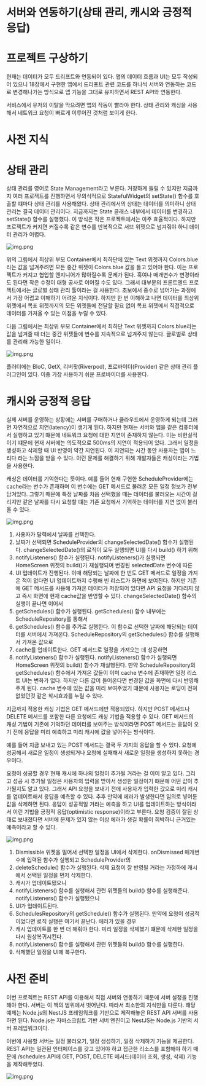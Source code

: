 # **서버와 연동하기(상태 관리, 캐시와 긍정적 응답)**  
# **프로젝트 구상하기**  
현재는 데이터가 모두 드리프트와 연동되어 있다. 앱의 데이터 흐름과 UI는 모두 작성되어 있으니 18장에서 구현한 앱에서 드리프트 
관련 코드를 하나씩 서버와 연동하는 코드로 변경해나가는 방식으로 앱 기능을 그대로 유지하면서 REST API와 연동한다.  
  
서비스에서 유저의 이탈을 막으려면 앱의 작동이 빨라야 한다. 상태 관리와 캐싱을 사용해서 네트워크 요청이 빠르게 이루어진 
것처럼 보이게 한다.  
  
# **사전 지식**  
# **상태 관리**  
상태 관리를 영어로 State Management라고 부른다. 거창하게 들릴 수 있지만 지금까지 여러 프로젝트를 진행하면서 무의식적으로
StatefulWidget의 setState() 함수를 호출할 떄마다 상태 관리를 사용해왔다. 상태 관리에서의 상태는 데이터를 의미하니 
상태 관리는 결국 데이터 관리이다. 지금까지는 State 클래스 내부에서 데이터를 변경하고 setState() 함수를 실행했다. 
이 방식은 작은 프로젝트에서는 아주 효율적이다. 하지만 프로젝트가 커지면 커질수록 같은 변수를 반복적으로 서브 위젯으로 
넘겨줘야 하니 데이터 관리가 어렵다.  
  
![img.png](image/img.png)  
  
위의 그림에서 최상위 부모 Container에서 최하단에 있는 Text 위젯까지 Colors.blue라는 값을 넘겨주려면 모든 중간 위젯이 
Colors.blue 값을 들고 있어야 한다. 이는 프로젝트가 커지고 협업할 엔지니어가 많아질수록 문제가 된다. 혹여나 매개변수가 
변경이라도 된다면 작은 수정이 대형 공사로 이어질 수도 있다. 그래서 대부분의 프론트엔드 프로젝트에서는 글로벌 상태 관리 
툴이라는 걸 사용한다. 초보에서 중수로 넘어가는 과정에서 가장 어렵고 이해하기 어려운 지식이다. 하지만 한 번 이해하고 나면 
데이터를 최상위 위젯에서 목표 위젯까지의 모든 위젯들에 전달할 필요 없이 목표 위젯에서 직접적으로 데이터를 가져올 수 있는 
이점을 누릴 수 있다.  
  
다음 그림에서는 최상위 부모 Container에서 최하단 Text 위젯까지 Colors.blue라는 값을 넘겨줄 때 더는 중간 위젯들에 
변수를 지속적으로 넘겨주지 않는다. 글로벌로 상태를 관리해 가능한 일이다.  
  
![img.png](image/img2.png)  
  
플러터에는 BloC, GetX, 리버팟(Riverpod), 프로바이더(Provider) 같은 상태 관리 플러그인이 있다. 이중 가장 사용하기 쉬운 
프로바이더를 사용한다.  
  
# **캐시와 긍정적 응답**  
실제 서버를 운영하는 상황에는 서버를 구매하거나 클라우드에서 운영하게 되는데 그러면 자연적으로 지연(latency)이 생기게 
된다. 하지만 현재는 서버와 앱을 같은 컴퓨터에서 실행하고 있기 떄문에 네트워크 요청에 대한 지연이 존재하지 않는다. 이는 
비현실적이기 떄문에 현재 서버에는 의도적으로 500ms의 지연이 적용되어 있다. 그래서 일정을 생성하고 삭제할 때 UI 반영이 
약간 지연된다. 이 지연되는 시간 동안 사용자는 앱이 느리다 라는 느낌을 받을 수 있다. 이런 문제를 해결하기 위해 개발자들은 
캐싱이라는 기법을 사용한다.  
  
캐싱은 데이터를 기억한다는 뜻이다. 예를 들어 현재 구현한 ScheduleProvider에는 cache라는 변수가 존재하며 이 변수에는 
GET 메서드로 불러온 모든 일정 정보가 전부 담겨있다. 그렇기 때문에 특정 날짜를 처음 선택했을 때는 데이터를 불러오는 시간이 
걸리지만 같은 날짜를 다시 요청할 떄는 기존 요청에서 기억하는 데이터를 지연 없이 불러올 수 있다.  
  
![img.png](image/img3.png)  
  
1. 사용자가 달력에서 날짜를 선택한다.  
2. 날짜가 선택되면 ScheduleProvider의 changeSelectedDate() 함수가 실행된다. changeSelectedDate()의 로직이 모두 
실행되면 UI를 다시 build() 하기 위해   
3. notifyListeners() 함수가 실행된다. notifyListeners()가 실행되면 HomeScreen 위젯의 
build()가 재실행되며 변경된 selectedDate 변수에 따른  
4. UI 업데이트가 진행된다. 이때 해당되는 날짜에 한 번도 GET 메서드로 일정을 가져온 적이 없다면 UI 업데이트까지 수행해 
빈 리스트가 화면에 보여진다. 하지만 기존에 GET 메서드를 사용해 가져온 데이터가 저장되어 있다면 API 요청을 기다리지 않고 
즉시 화면에 현재 cache값을 반영할 수 있다. changeSelectedDate() 함수의 실행이 끝나면 이어서  
5. getSchedules() 함수가 실행된다. getSchedules() 함수 내부에는 ScheduleRepository를 통해서  
6. getSchedules() 함수를 추가로 실행한다. 이 함수로 선택한 날짜에 해당되는 데이터를 서버에서 가져온다. ScheduleRepository의 
getSchedules() 함수를 실행해서 가져온 값으로  
7. cache를 업데이트한다. GET 메서드로 일정을 가져오는 데 성공하면  
8. notifyListeners() 함수가 실행된다. notifyListeners() 함수가 실행되면 HomeScreen 위젯의 build() 함수가 재실행된다. 
만약 ScheduleRepository의 getSchedules() 함수에서 가져온 값들이 이미 cache 변수에 존재하면 일정 리스트 UI는 변화가 
없다. 하지만 다른 값이 들어온다면 변경된 값을 화면에 다시 반영해주게 된다. cache 변수에 있는 값을 미리 보여주었기 떄문에 
사용자는 로딩이 전혀 없었던것 같은 착시효과를 누릴 수 있다.  
  
지금까지 적용한 캐싱 기법은 GET 메서드에만 적용되었다. 하지만 POST 메서드나 DELETE 메서드를 포함한 다른 요청에도 캐싱 
기법을 적용할 수 있다. GET 메서드의 캐싱 기법이 기존에 기억하던 데이터를 보여주는 방식이라면 POST 메서드는 응답이 오기 전에 
응답을 미리 예측하고 미리 캐시에 값을 넣어주는 방식이다.  
  
예를 들어 지금 보내고 있는 POST 메서드는 결국 두 가지의 응답을 할 수 있다. 요청에 성공해서 새로운 일정이 생성되거나 
요청에 실패해서 새로운 일정을 생성하지 못하는 경우이다.  
  
요청이 성공할 경우 현재 캐시에 하나의 일정이 추가될 거라는 걸 이미 알고 있다. 그리고 성공 시 추가될 일정은 사용자의 입력을 
받아서 생성한 일정이기 떄문에 어떤 값이 추가될지도 알고 있다. 그래서 API 요청을 보내기 전에 사용자가 입력한 값으로 미리 
캐시를 업데이트해서 응답을 예측할 수 있다. 추후 만약에 에러가 발생한다면 임의로 넣어둔 값을 삭제하면 된다. 응답이 성공적일 
거라는 예측을 하고 UI를 업데이트하는 방식이라서 이런 기법을 긍정적 응답(optimistic response)이라고 부른다. 요청 검증이 
잘된 상태로 보내졌다면 서버에 문제가 있지 않는 이상 에러가 생길 확률이 희박하니 근거있는 예측이라고 할 수 있다.  
  
![img.png](image/img4.png)  
  
1. Dismissible 위젯을 밀어서 선택한 일정을 UI에서 삭제한다. onDismissed 매개변수에 입력된 함수가 실행되고 ScheduleProvider의
2. deleteSchedule() 함수가 실행된다. 삭제 요청이 잘 반영될 거라는 가정하에 캐시에서 선택된 일정을 먼저 삭제한다.  
3. 캐시가 업데이트됐으니  
4. notifyListeners() 함수를 실행해서 관련 위젯들의 build() 함수를 실행해준다. notifyListeners() 함수가 실행됐으니  
5. UI가 업데이트된다.  
6. SchedulesRepository의 getSchedule() 함수가 실행된다. 만약에 요청이 성공적이었다면 로직 실행은 여기서 끝난다. 
에러가 있을 경우  
7. 캐시 업데이트를 한 번 더 해줘야 한다. 미리 일정을 삭제했기 떄문에 삭제한 일정을 다시 원상복귀시킨다.  
8. notifyListeners() 함수를 실행해서 관련 위젯들의 build() 함수를 실행한다.  
9. 삭제했던 일정을 UI에 복구한다.  
  
# **사전 준비**  
이번 프로젝트는 REST API를 이용해서 직접 서버와 연동하기 때문에 서버 설정을 진행해야 한다. 서버는 이 책의 범위에서 
벗어난다. 따라서 최소한의 지식만을 다룬다. 해당 예제는 Node.js의 NestJS 프레임워크를 기반으로 제작해놓은 REST API 
서버를 사용하면 된다. Node.js는 자바스크립트 기반 서버 엔진이고 NestJS는 Node.js 기반의 서버 프레임워크이다.  
  
이번에 사용할 서버는 일정 불러오기, 일정 생성하기, 일정 삭제하기 기능을 제공한다. REST API는 일관된 인터페이스를 갖고 
있어야 하고 접근한 리소스를 포함해야 하기 때문에 /schedules API에 GET, POST, DELETE 메서드(데이터 조회, 생성, 삭제) 
기능을 제작해두었다.  
  
![img.png](image/img5.png)  
  

